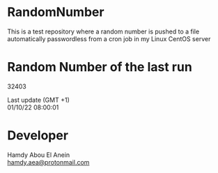 # RandomNumber    
This is a test repository where a random number is pushed to a file automatically passwordless from a cron job in my Linux CentOS server    
# Random Number of the last run   
32403
      
Last update (GMT +1)    
01/10/22 08:00:01
# Developer    
Hamdy Abou El Anein   
hamdy.aea@protonmail.com
